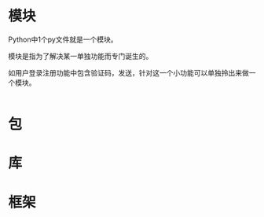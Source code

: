 # 模块

Python中1个py文件就是一个模块。

模块是指为了解决某一单独功能而专门诞生的。

如用户登录注册功能中包含验证码，发送，针对这一个小功能可以单独拎出来做一个模块。

```

```



# 包





# 库





# 框架
